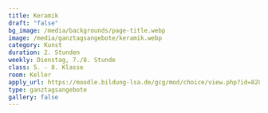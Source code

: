 ```yaml
---
title: Keramik
draft: "false"
bg_image: /media/backgrounds/page-title.webp
image: /media/ganztagsangebote/keramik.webp
category: Kunst
duration: 2. Stunden
weekly: Dienstag, 7./8. Stunde
class: 5. - 8. Klasse
room: Keller
apply_url: https://moodle.bildung-lsa.de/gcg/mod/choice/view.php?id=828
type: ganztagsangebote
gallery: false
---
```




